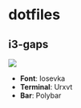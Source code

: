 # dotfiles
## i3-gaps

<img src="https://raw.githubusercontent.com/genox997/dotfiles/master/Screenshots/screenshot_20190419_122336.png" style="max-width:100%;">

<ul>
<li><strong>Font</strong>: Iosevka </li>
<li><strong>Terminal</strong>: Urxvt</li>
<li><strong>Bar</strong>: Polybar</li>
</ul>
